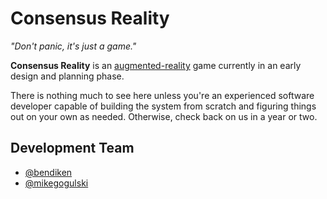 Consensus Reality
=================

*"Don't panic, it's just a game."*

**Consensus Reality** is an
[augmented-reality](https://github.com/conreality/consensus/wiki/Glossary#augmented-reality)
game currently in an early design and planning phase.

There is nothing much to see here unless you're an experienced software
developer capable of building the system from scratch and figuring things
out on your own as needed. Otherwise, check back on us in a year or two.

Development Team
----------------

* [@bendiken](https://github.com/bendiken)
* [@mikegogulski](https://github.com/mikegogulski)
